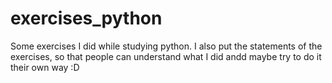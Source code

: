 # exercises_python
Some exercises I did while studying python. 
I also put the statements of the exercises, so that people can understand what I did andd maybe try to do it their own way :D
